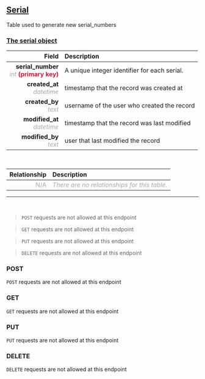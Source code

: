## <u>Serial</u>
Table used to generate new serial_numbers


### <u>The serial object</u>

Field | Description
------:|:------------
__serial_number__ <br><font color="DarkGray">_int_</font> <font color="Crimson">__(primary key)__</font> | A unique integer identifier for each serial.
__created_at__  <br><font color="DarkGray">_datetime_</font> | timestamp that the record was created at
__created_by__  <br><font color="DarkGray">_text_</font>| username of the user who created the record
__modified_at__ <br><font color="DarkGray">_datetime_</font>| timestamp that the record was last modified
__modified_by__ <br><font color="DarkGray">_text_</font>| user that last modified the record

<br>

Relationship | Description
-------------:|:------------
<font color="DarkGray">N/A</font> | <font color="DarkGray">_There are no relationships for this table._</font>

<hr>
<br>

> `POST` requests are not allowed at this endpoint

> `GET` requests are not allowed at this endpoint

> `PUT` requests are not allowed at this endpoint

> `DELETE` requests are not allowed at this endpoint



### POST
`POST` requests are not allowed at this endpoint

 ### GET
`GET` requests are not allowed at this endpoint

### PUT
`PUT` requests are not allowed at this endpoint

### DELETE
`DELETE` requests are not allowed at this endpoint



    